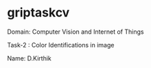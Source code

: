 # griptaskcv

Domain: Computer Vision and Internet of Things

Task-2 : Color Identifications in image

Name: D.Kirthik
